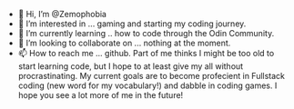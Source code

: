 - 👋 Hi, I’m @Zemophobia
- 👀 I’m interested in ... gaming and starting my coding journey.
- 🌱 I’m currently learning .. how to code through the Odin Community.
- 💞️ I’m looking to collaborate on ... nothing at the moment.
- 📫 How to reach me ... github.
Part of me thinks I might be too old to start learning code, but I hope to at least give my all without procrastinating.
My current goals are to become profecient in Fullstack coding (new word for my vocabulary!) and dabble in coding games.
I hope you see a lot more of me in the future!

<!---
Zemophobia/Zemophobia is a ✨ special ✨ repository because its `README.md` (this file) appears on your GitHub profile.
You can click the Preview link to take a look at your changes.
--->
